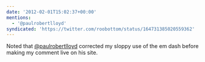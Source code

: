 ```yaml
---
date: '2012-02-01T15:02:37+00:00'
mentions:
  - '@paulrobertlloyd'
syndicated: 'https://twitter.com/roobottom/status/164731385020559362'
---
```

Noted that [@paulrobertlloyd](https://twitter.com/@paulrobertlloyd) corrected my sloppy use of the em dash before making my comment live on his site.
